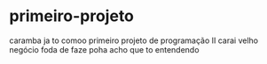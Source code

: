 # primeiro-projeto
caramba ja to comoo
primeiro projeto de programação II
carai velho negócio foda de faze
poha acho que to entendendo
